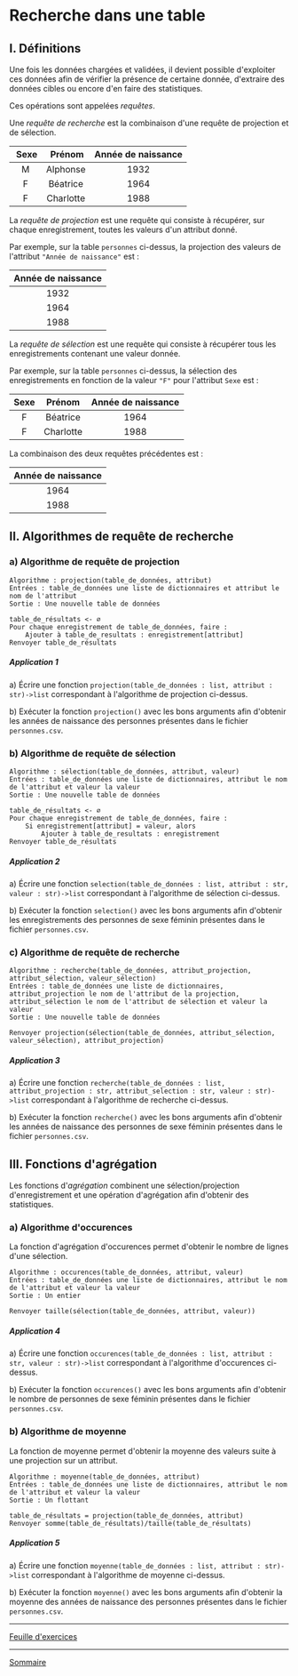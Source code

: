 # Recherche dans une table

## I. Définitions

Une fois les données chargées et validées, il devient possible d'exploiter ces données afin de vérifier la présence de certaine donnée, d'extraire des données cibles ou encore d'en faire des statistiques.

Ces opérations sont appelées *requêtes*.

Une *requête de recherche* est la combinaison d'une requête de projection et de sélection.

| Sexe | Prénom | Année de naissance |
| :---: | :---: | :---: |
| M | Alphonse | 1932 |
| F | Béatrice | 1964 |
| F | Charlotte | 1988 |

La *requête de projection* est une requête qui consiste à récupérer, sur chaque enregistrement, toutes les valeurs d'un attribut donné.

Par exemple, sur la table `personnes` ci-dessus, la projection des valeurs de l'attribut `"Année de naissance"` est :

| Année de naissance |
| :---: |
| 1932 |
| 1964 |
| 1988 |

La *requête de sélection* est une requête qui consiste à récupérer tous les enregistrements contenant une valeur donnée.

Par exemple, sur la table `personnes` ci-dessus, la sélection des enregistrements en fonction de la valeur `"F"` pour l'attribut `Sexe` est :

| Sexe | Prénom | Année de naissance |
| :---: | :---: | :---: |
| F | Béatrice | 1964 |
| F | Charlotte | 1988 |

La combinaison des deux requêtes précédentes est :

| Année de naissance |
| :---: |
| 1964 |
| 1988 |

## II. Algorithmes de requête de recherche

### a) Algorithme de requête de projection

```
Algorithme : projection(table_de_données, attribut)
Entrées : table_de_données une liste de dictionnaires et attribut le nom de l'attribut
Sortie : Une nouvelle table de données

table_de_résultats <- ∅
Pour chaque enregistrement de table_de_données, faire :
    Ajouter à table_de_resultats : enregistrement[attribut]
Renvoyer table_de_résultats
```

##### Application 1

a) Écrire une fonction `projection(table_de_données : list, attribut : str)->list` correspondant à l'algorithme de projection ci-dessus.

b) Exécuter la fonction `projection()` avec les bons arguments afin d'obtenir les années de naissance des personnes présentes dans le fichier `personnes.csv`.

### b) Algorithme de requête de sélection

```
Algorithme : sélection(table_de_données, attribut, valeur)
Entrées : table_de_données une liste de dictionnaires, attribut le nom de l'attribut et valeur la valeur
Sortie : Une nouvelle table de données

table_de_résultats <- ∅
Pour chaque enregistrement de table_de_données, faire :
    Si enregistrement[attribut] = valeur, alors
        Ajouter à table_de_resultats : enregistrement
Renvoyer table_de_résultats
```

##### Application 2

a) Écrire une fonction `selection(table_de_données : list, attribut : str, valeur : str)->list` correspondant à l'algorithme de sélection ci-dessus.

b) Exécuter la fonction `selection()` avec les bons arguments afin d'obtenir les enregistrements des personnes de sexe féminin présentes dans le fichier `personnes.csv`.

### c) Algorithme de requête de recherche

```
Algorithme : recherche(table_de_données, attribut_projection, attribut_sélection, valeur_sélection)
Entrées : table_de_données une liste de dictionnaires, attribut_projection le nom de l'attribut de la projection, attribut_sélection le nom de l'attribut de sélection et valeur la valeur
Sortie : Une nouvelle table de données

Renvoyer projection(sélection(table_de_données, attribut_sélection, valeur_sélection), attribut_projection)
```

##### Application 3

a) Écrire une fonction `recherche(table_de_données : list, attribut_projection : str, attribut_selection : str, valeur : str)->list` correspondant à l'algorithme de recherche ci-dessus.

b) Exécuter la fonction `recherche()` avec les bons arguments afin d'obtenir les années de naissance des personnes de sexe féminin présentes dans le fichier `personnes.csv`.

## III. Fonctions d'agrégation

Les fonctions d'*agrégation* combinent une sélection/projection d'enregistrement et une opération d'agrégation afin d'obtenir des statistiques.

### a) Algorithme d'occurences

La fonction d'agrégation d'occurences permet d'obtenir le nombre de lignes d'une sélection.

```
Algorithme : occurences(table_de_données, attribut, valeur)
Entrées : table_de_données une liste de dictionnaires, attribut le nom de l'attribut et valeur la valeur
Sortie : Un entier

Renvoyer taille(sélection(table_de_données, attribut, valeur))
```

##### Application 4

a) Écrire une fonction `occurences(table_de_données : list, attribut : str, valeur : str)->list` correspondant à l'algorithme d'occurences ci-dessus.

b) Exécuter la fonction `occurences()` avec les bons arguments afin d'obtenir le nombre de personnes de sexe féminin présentes dans le fichier `personnes.csv`.

### b) Algorithme de moyenne

La fonction de moyenne permet d'obtenir la moyenne des valeurs suite à une projection sur un attribut.

```
Algorithme : moyenne(table_de_données, attribut)
Entrées : table_de_données une liste de dictionnaires, attribut le nom de l'attribut et valeur la valeur
Sortie : Un flottant

table_de_résultats = projection(table_de_données, attribut)
Renvoyer somme(table_de_résultats)/taille(table_de_résultats)
```

##### Application 5

a) Écrire une fonction `moyenne(table_de_données : list, attribut : str)->list` correspondant à l'algorithme de moyenne ci-dessus.

b) Exécuter la fonction `moyenne()` avec les bons arguments afin d'obtenir la moyenne des années de naissance des personnes présentes dans le fichier `personnes.csv`.

__________

[Feuille d'exercices](./Exercices/Exercices_recherche_dans_une_table.md)

__________

[Sommaire](./../README.md)